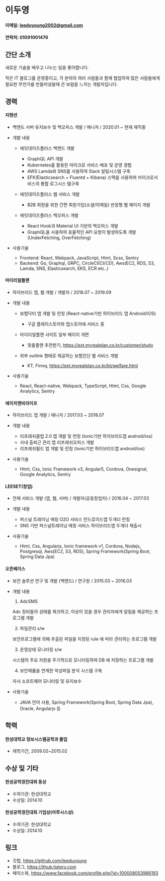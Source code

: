 # 이두영

#### 이메일: leeduyoung2002@gmail.com

#### 연락처: 01091001476

## 간단 소개

새로운 기술을 배우고 나누는 일을 좋아합니다.

작은 IT 블로그를 운영중이고, 각 분야의 여러 사람들과 함께
협업하여 많은 사람들에게 필요한 무언가를 만들어냈을때
큰 보람을 느끼는 개발자입니다.

## 경력

#### 지텐션

- 백엔드 서버 유지보수 및 백오피스 개발 / 매니저 / 2020.01 ~ 현재 재직중
- 개발 내용

  - 에잇데이즈플러스 백엔드 개발

    - GraphQL API 개발
    - Kubernetes를 활용한 마이크로 서비스 배포 및 운영 경험
    - AWS Lamda와 SNS를 사용하여 Slack 알림시스템 구축
    - EFK(Elasticsearch + Fluentd + Kibana) 스택을 사용하여 마이크로서비스​의 통합 로그시스 템구축

  - 에잇데이즈플러스 웹 서비스 개발

    - B2B 회원을 위한 간편 회원가입(소셜/이메일) 반응형 웹 페이지 개발

  - 에잇데이즈플러스 백오피스 개발
    - React Hook과 Material UI 기반의 백오피스 개발
    - GraphQL을 사용하여 효율적인 API 요청이 발생하도록 개발 (UnderFetching, OverFetching)

- 사용기술
  - Frontend: React, Webpack, JavaScript, Html, Scss, Sentry
  - Backend: Go, Graphql, GRPC, CircleCI(CI/CD), Aws(EC2, RDS, S3, Lamda, SNS, Elasticsearch, EKS, ECR etc..)

#### 마이리얼플랜

- 하이브리드 앱, 웹 개발 / 개발자 / 2018.07 ~ 2019.09
- 개발 내용

  - 보험닥터 앱 개발 및 런칭 (React-native기반 하이브리드 앱 Android/iOS)

    - 구글 플레이스토어와 앱스토어에 서비스 중

  - 마이리얼플랜 사이트 일부 페이지 개편

    - 맞춤플랜 추천받기, https://ext.myrealplan.co.kr/customer/study

  - 외부 outlink 형태로 제공하는 보험진단 웹 서비스 개발
    - KT, Finnq, https://ext.myrealplan.co.kr/kt/welfare.html

- 사용기술
  - React, React-native, Webpack, TypeScript, Html, Css, Google Analytics, Sentry

#### 에이치앤비라이프

- 하이브리드 앱 개발 / 매니저 / 2017.03 ~ 2018.07
- 개발 내용

  - 리프레쉬클럽 2.0 앱 개발 및 런칭 (Ionic기반 하이브리드앱 android/ios)
  - 사내 출퇴근 관리 앱 리프레쉬오피스 개발
  - 리프레쉬필드 앱 개발 및 런칭 (Ionic기반 하이브리드앱 android/ios)

- 사용기술
  - Html, Css, Ionic Framework v3, Angular5, Cordova, Onesignal, Google Analytics,
    Sentry

#### LEESET(창업)

- 전체 서비스 개발 (앱, 웹, 서버) / 개발자(공동창업자) / 2016.04 ~ 2017.03
- 개발 내용

  - 퍼스널 트레이닝 매칭 O2O 서비스 안드로이드앱 두개더 런칭
  - SNS 기반 퍼스널트레이닝 매칭 서비스 하이브리드앱 두개더 재출시

- 사용기술
  - Html, Css, Angularjs, Ionic framework v1, Cordova, Nodejs, Postgresql, Aws(EC2, S3,
    RDS), Spring Framework(Spring Boot, Spring Data Jpa)

#### 오픈베이스

- 보안 솔루션 연구 및 개발 (백엔드) / 연구원 / 2015.03 ~ 2016.03

- 개발 내용

  1. AdcSMS

  Adc 장비들의 상태를 체크하고, 이상이 있을 경우 관리자에게 알림을 제공하는 프로그램 개발

  2. 파일관리 s/w

  보안프로그램에 의해 추출된 파일을 지정된 rule 에 따라 관리하는 프로그램 개발

  3. 운영상태 모니터링 s/w

  시스템의 주요 자원을 주기적으로 모니터링하여 DB 에 저장하는 프로그램 개발

  4. 보안제품을 연계한 악성파일 분석 시스템 구축

  자사 소프트웨어 모니터링 및 유지보수

- 사용기술
  - JAVA 언어 사용, Spring Framework(Spring Boot, Spring Data Jpa), Oracle, Angularjs 등

## 학력

#### 한성대학교 정보시스템공학과 졸업

- 재학기간, 2009.02~2015.02

## 수상 및 기타

#### 한성공학경진대회 동상

- 수여기관: 한성대학교
- 수상일: 2014.10

#### 한성공학경진대회 기업상(마루시스상)

- 수여기관: 한성대학교
- 수상일: 2014.10

## 링크

- 깃헙, https://github.com/leeduyoung
- 블로그, https://ithub.tistory.com
- 페이스북, https://www.facebook.com/profile.php?id=100008053986193
